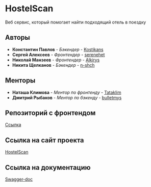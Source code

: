 # HostelScan

Веб сервис, который помогает найти подходящий отель в поездку

## Авторы

* **Константин Павлов** - *Бэкендер* - [Kostikans](https://github.com/Kostikans)
* **Сергей Алексеев** - *Фронтендер* - [serenehet](https://github.com/serenehet)
* **Николай Манзеев** - *Фронтендер* - [Alkirys](https://github.com/Alkirys)
* **Никита Щелканов** - *Бэкендер* - [n-shch](https://github.com/n-shch)


## Менторы
* **Наташа Климова** - *Ментор по фронтенду* - [Tataklim](https://github.com/Tataklim)
* **Дмитрий Рыбаков** - *Ментор по бэкенду* - [bulletmys](https://github.com/bulletmys)

## Репозиторий с фронтендом
[Ссылка](https://github.com/frontend-park-mail-ru/2020_2_JMickhs)

## Ссылка на сайт проекта
[HostelScan](https://www.hostelscan.ru/)

## Ссылка на документацию
[Swagger-doc](http://www.hostelscan.ru:8080/docs)